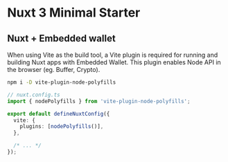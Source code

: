 # Nuxt 3 Minimal Starter

## Nuxt + Embedded wallet

When using Vite as the build tool, a Vite plugin is required for running and building Nuxt apps with Embedded Wallet.
This plugin enables Node API in the browser (eg. Buffer, Crypto).

```sh
npm i -D vite-plugin-node-polyfills
```

```ts
// nuxt.config.ts
import { nodePolyfills } from 'vite-plugin-node-polyfills';

export default defineNuxtConfig({
  vite: {
    plugins: [nodePolyfills()],
  },

  /* ... */
});
```
